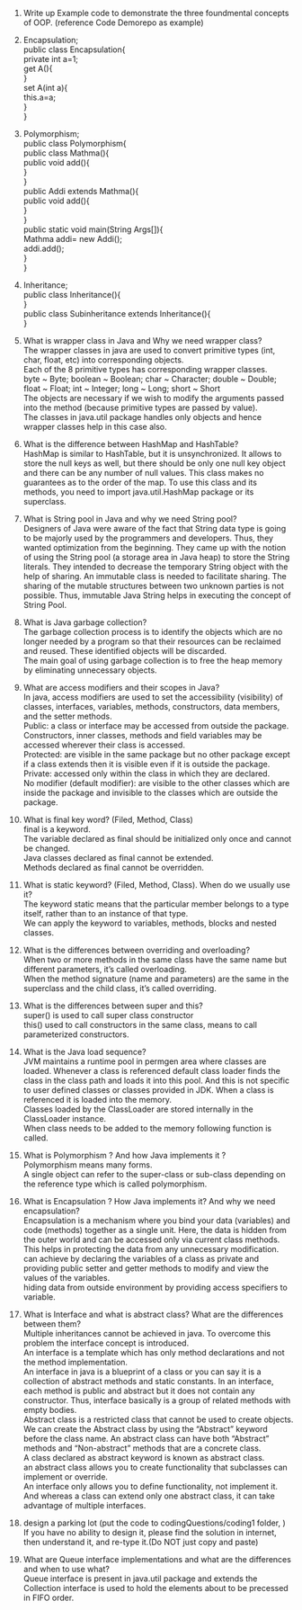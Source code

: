 1. Write up Example code to demonstrate the three foundmental concepts of OOP. (reference Code Demorepo as example)  

1. Encapsulation;  
public class Encapsulation{  
    private int a=1;  
    get A(){  
    }  
    set A(int a){  
        this.a=a;  
    }  
}  
2. Polymorphism;  
public class Polymorphism{  
    public class Mathma(){  
        public void add(){  
        }  
    }  
    public Addi extends Mathma(){  
        public void add(){  
        }  
    }  
    public static void main(String Args[]){  
        Mathma addi= new Addi();  
        addi.add();  
    }  
}  
3. Inheritance;  
public class Inheritance(){  
}  
public class Subinheritance extends Inheritance(){  
}  

2. What is wrapper class in Java and Why we need wrapper class?  
The wrapper classes in java are used to convert primitive types (int, char, float, etc) into corresponding objects.  
Each of the 8 primitive types has corresponding wrapper classes.  
byte ~ Byte; boolean ~ Boolean; char ~ Character; double ~ Double; float ~ Float; int ~ Integer; long ~ Long; short ~ Short  
The objects are necessary if we wish to modify the arguments passed into the method (because primitive types are passed by value).   
The classes in java.util package handles only objects and hence wrapper classes help in this case also.  

3. What is the difference between HashMap and HashTable?  
HashMap is similar to HashTable, but it is unsynchronized. It allows to store the null keys as well, but there should be only one null key object and there can be any number of null values.  This class makes no guarantees as to the order of the map. To use this class and its methods, you need to import java.util.HashMap package or its superclass.  

4. What is String pool in Java and why we need String pool?  
Designers of Java were aware of the fact that String data type is going to be majorly used by the programmers and developers. Thus, they wanted optimization from the beginning. They came up with the notion of using the String pool (a storage area in Java heap) to store the String literals. They intended to decrease the temporary String object with the help of sharing. An immutable class is needed to facilitate sharing. The sharing of the mutable structures between two unknown parties is not possible. Thus, immutable Java String helps in executing the concept of String Pool.  

5. What is Java garbage collection?  
The garbage collection process is to identify the objects which are no longer needed by a program so that their resources can be reclaimed and reused. These identified objects will be discarded.  
The main goal of using garbage collection is to free the heap memory by eliminating unnecessary objects.  

6. What are access modifiers and their scopes in Java?  
In java, access modifiers are used to set the accessibility (visibility) of classes, interfaces, variables, methods, constructors, data members, and the setter methods.  
Public: a class or interface may be accessed from outside the package. Constructors, inner classes, methods and field variables may be accessed wherever their class is accessed.  
Protected: are visible in the same package but no other package except if a class extends then it is visible even if it is outside the package.   
Private: accessed only within the class in which they are declared.  
No modifier (default modifier): are visible to the other classes which are inside the package and invisible to the classes which are outside the package.  

7. What is final key word? (Filed, Method, Class)  
final is a keyword.   
The variable declared as final should be initialized only once and cannot be changed.   
Java classes declared as final cannot be extended.  
Methods declared as final cannot be overridden.  

8. What is static keyword? (Filed, Method, Class). When do we usually use it?  
The keyword static means that the particular member belongs to a type itself, rather than to an instance of that type.  
We can apply the keyword to variables, methods, blocks and nested classes.  


9. What is the differences between overriding and overloading?  
When two or more methods in the same class have the same name but different parameters, it’s called overloading.   
When the method signature (name and parameters) are the same in the superclass and the child class, it’s called overriding.  

10. What is the differences between super and this?  
super() is used to call super class constructor  
this() used to call constructors in the same class, means to call parameterized constructors.  

11. What is the Java load sequence?  
JVM maintains a runtime pool in permgen area where classes are loaded. Whenever a class is referenced default class loader finds the class in the class path and loads it into this pool. And this is not specific to user defined classes or classes provided in JDK. When a class is referenced it is loaded into the memory.  
Classes loaded by the ClassLoader are stored internally in the ClassLoader instance.  
When class needs to be added to the memory following function is called.  

12. What is Polymorphism ? And how Java implements it ?  
Polymorphism means many forms.  
A single object can refer to the super-class or sub-class depending on the reference type which is called polymorphism.  

13. What is Encapsulation ? How Java implements it? And why we need encapsulation?  
Encapsulation is a mechanism where you bind your data (variables) and code (methods) together as a single unit. Here, the data is hidden from the outer world and can be accessed only via current class methods. This helps in protecting the data from any unnecessary modification.   
can achieve by declaring the variables of a class as private and providing public setter and getter methods to modify and view the values of the variables.  
hiding data from outside environment by providing access specifiers to variable.  

14. What is Interface and what is abstract class? What are the differences between them?  
Multiple inheritances cannot be achieved in java. To overcome this problem the interface concept is introduced.  
An interface is a template which has only method declarations and not the method implementation.  
An interface in java is a blueprint of a class or you can say it is a collection of abstract methods and static constants. In an interface, each method is public and abstract but it does not contain any constructor. Thus, interface basically is a group of related methods with empty bodies.   
Abstract class is a restricted class that cannot be used to create objects.  
We can create the Abstract class by using the “Abstract” keyword before the class name. An abstract class can have both “Abstract” methods and “Non-abstract” methods that are a concrete class.  
A class declared as abstract keyword is known as abstract class.  
an abstract class allows you to create functionality that subclasses can implement or override.  
An interface only allows you to define functionality, not implement it. And whereas a class can extend only one abstract class, it can take advantage of multiple interfaces.  

15. design a parking lot (put the code to codingQuestions/coding1 folder, )  
If you have no ability to design it, please find the solution in internet, then understand it, and re-type it.(Do NOT just copy and paste)  
  
16. What are Queue interface implementations and what are the differences and when to use what?  
Queue interface is present in java.util package and extends the Collection interface is used to hold the elements about to be precessed in FIFO order.

